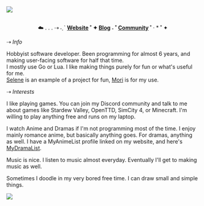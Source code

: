 ##

<img src="https://safe.kashima.moe/geajomx5q8m3.jpg">

##

<div align="center">
  <p>
    ☁️ . . . ⇢ ˗ˏˋ
    <strong>
    <a href='https://sammy.is-a.dev'>Website</a> ˚ ✦
    <a href='https://sammy.is-a.dev/blog'>Blog</a> ˗ ˚
      <a href='https://discord.gg/3PDdcQz'>Community</a>
  </strong>
                ˚  ·        
      * ˚ ✦
  </p>
</div>

<p>⇢ <i>Info</i></p>

Hobbyist software developer. Been programming for almost 6 years, and making user-facing software for half that time.  
I mostly use Go or Lua. I like making things purely for fun or what's useful for me.  
[Selene] is an example of a project for fun, [Mori] is for my use.

[Selene]: https://github.com/TorchedSammy/Selene
[Mori]: https://github.com/TorchedSammy/Mori

<p>⇢ <i>Interests</i></p>

I like playing games. You can join my Discord community and talk to me about games like Stardew Valley, OpenTTD,
SimCity 4, or Minecraft. I'm willing to play anything free and runs on my laptop.

I watch Anime and Dramas if I'm not programming most of the time. I enjoy mainly romance anime, but basically anything goes.
For dramas, anything as well. I have a MyAnimeList profile linked on my website, and here's [MyDramaList].

Music is nice. I listen to music almost everyday. Eventually I'll get to making music as well.

Sometimes I doodle in my very bored free time. I can draw small and simple things.

[MyDramaList]: https://mydramalist.com/profile/TorchedSammy

![](https://komarev.com/ghpvc/?username=TorchedSammy&color=ff69b4)
